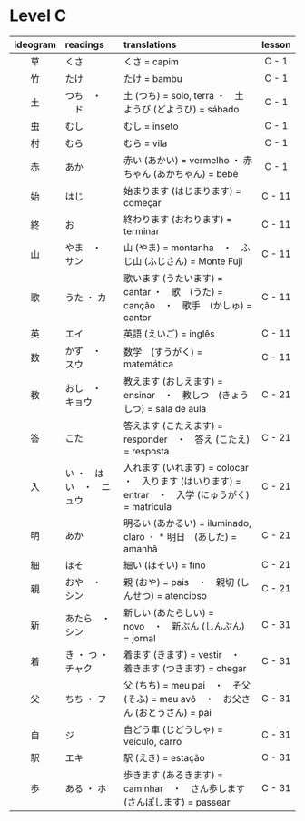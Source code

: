 # Level C

| ideogram | readings | translations | lesson |
|:---:|:---|:---|:---:|
| 草 | くさ | くさ = capim | C - 1 |
| 竹 | たけ | たけ = bambu | C - 1 |
| 土 | つち　・ 　ド | 土 (つち) = solo, terra ・　土ようび (どようび) = sábado | C - 1 |
| 虫 | むし | むし = inseto | C - 1 |
| 村 | むら | むら = vila | C -  1 |
| 赤 | あか | 赤い (あかい) = vermelho ・ 赤ちゃん (あかちゃん) = bebê | C - 1 |
| 始 | はじ | 始まります (はじまります) = começar | C - 11 |
| 終 | お | 終わります (おわります) = terminar | C - 11 |
| 山 | やま　・　サン | 山 (やま) = montanha　・　ふじ山 (ふじさん) = Monte Fuji | C -  11 |
| 歌 | うた ・ カ | 歌います (うたいます) = cantar ・　歌　(うた) = canção　・　歌手　(かしゅ) = cantor | C - 11 |
| 英 | エイ | 英語 (えいご) = inglês | C - 11 |
| 数 | かず　・　スウ | 数学　(すうがく) = matemática | C - 11 |
| 教 | おし　・　キョウ | 教えます (おしえます) = ensinar　・　教しつ　(きょうしつ) = sala de aula | C - 21 |
| 答 | こた | 答えます (こたえます) = responder　・　答え (こたえ) = resposta | C - 21 |
| 入 | い ・　はい　・　ニュウ | 入れます (いれます) = colocar ・　入ります (はいります) = entrar　・　入学 (にゅうがく) = matrícula | C - 21 |
| 明 | あか | 明るい (あかるい) = iluminado, claro ・ * 明日　(あした) = amanhã | C - 21 |
| 細 | ほそ | 細い (ほそい) = fino | C - 21 |
| 親 | おや　・　シン | 親 (おや) = pais　・　親切 (しんせつ) = atencioso | C - 21 |
| 新 | あたら　・　シン | 新しい (あたらしい) = novo　・　新ぶん (しんぶん) = jornal | C - 31 |
| 着 | き ・ つ ・　チャク | 着ます (きます) = vestir　・　着きます (つきます) = chegar | C - 31 |
| 父 | ちち ・ フ | 父 (ちち) = meu pai　・　そ父 (そふ) = meu avô　・　お父さん (おとうさん) = pai | C - 31 |
| 自 | ジ | 自どう車 (じどうしゃ) = veículo, carro | C - 31 |
| 駅 | エキ | 駅 (えき) = estação | C - 31 |
| 歩 | ある ・ ホ | 歩きます (あるきます) = caminhar　・　さん歩します (さんぽします) = passear | C - 31 |